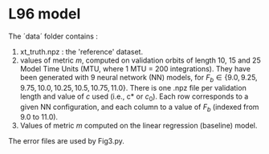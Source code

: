 # L96 model

The ´data´ folder contains :
1. xt_truth.npz : the 'reference' dataset. 
2. values of metric $m$, computed on validation orbits of length 10, 15 and 25 Model Time Units (MTU, where 1 MTU = 200 integrations). They have been generated with 9 neural network (NN) models, for $F_b \in \lbrace 9.0, 9.25, 9.75, 10.0, 10.25, 10.5, 10.75, 11.0 \rbrace$. 
There is one .npz file per validation length and value of $c$ used (i.e., c* or $c_0$). Each row corresponds to a given NN configuration, and each column to a value of $F_b$ (indexed from 9.0 to 11.0). 
3. Values of metric $m$ computed on the linear regression (baseline) model. 

The error files are used by Fig3.py. 
